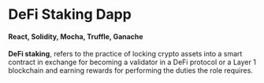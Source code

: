 # DeFi Staking Dapp

#### React, Solidity, Mocha, Truffle, Ganache

**DeFi staking**, refers to the practice of locking crypto assets into a smart contract in exchange for becoming a validator in a DeFi protocol or a Layer 1 blockchain and earning rewards for performing the duties the role requires.
